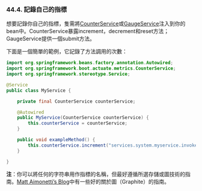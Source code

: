 
### 44.4. 記錄自己的指標

想要記錄你自己的指標，隻需將[CounterService](https://github.com/spring-projects/spring-boot/blob/master/spring-boot-actuator/src/main/java/org/springframework/boot/actuate/metrics/CounterService.java)或[GaugeService](http://github.com/spring-projects/spring-boot/tree/master/spring-boot-actuator/src/main/java/org/springframework/boot/actuate/metrics/GaugeService.java)注入到你的bean中。CounterService暴露increment，decrement和reset方法；GaugeService提供一個submit方法。

下面是一個簡單的範例，它記錄了方法調用的次數：
```java
import org.springframework.beans.factory.annotation.Autowired;
import org.springframework.boot.actuate.metrics.CounterService;
import org.springframework.stereotype.Service;

@Service
public class MyService {

    private final CounterService counterService;

    @Autowired
    public MyService(CounterService counterService) {
        this.counterService = counterService;
    }

    public void exampleMethod() {
        this.counterService.increment("services.system.myservice.invoked");
    }

}
```
**注**：你可以將任何的字符串用作指標的名稱，但最好遵循所選存儲或圖技術的指南。[Matt Aimonetti’s Blog](http://matt.aimonetti.net/posts/2013/06/26/practical-guide-to-graphite-monitoring/)中有一些好的關於圖（Graphite）的指南。
